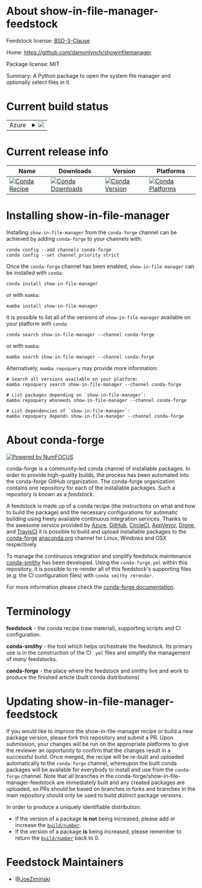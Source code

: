 About show-in-file-manager-feedstock
====================================

Feedstock license: [BSD-3-Clause](https://github.com/conda-forge/show-in-file-manager-feedstock/blob/main/LICENSE.txt)

Home: https://github.com/damonlynch/showinfilemanager

Package license: MIT

Summary: A Python package to open the system file manager and optionally select files in it.

Current build status
====================


<table>
    
  <tr>
    <td>Azure</td>
    <td>
      <details>
        <summary>
          <a href="https://dev.azure.com/conda-forge/feedstock-builds/_build/latest?definitionId=21698&branchName=main">
            <img src="https://dev.azure.com/conda-forge/feedstock-builds/_apis/build/status/show-in-file-manager-feedstock?branchName=main">
          </a>
        </summary>
        <table>
          <thead><tr><th>Variant</th><th>Status</th></tr></thead>
          <tbody><tr>
              <td>linux_64_python3.10.____cpython</td>
              <td>
                <a href="https://dev.azure.com/conda-forge/feedstock-builds/_build/latest?definitionId=21698&branchName=main">
                  <img src="https://dev.azure.com/conda-forge/feedstock-builds/_apis/build/status/show-in-file-manager-feedstock?branchName=main&jobName=linux&configuration=linux%20linux_64_python3.10.____cpython" alt="variant">
                </a>
              </td>
            </tr><tr>
              <td>linux_64_python3.11.____cpython</td>
              <td>
                <a href="https://dev.azure.com/conda-forge/feedstock-builds/_build/latest?definitionId=21698&branchName=main">
                  <img src="https://dev.azure.com/conda-forge/feedstock-builds/_apis/build/status/show-in-file-manager-feedstock?branchName=main&jobName=linux&configuration=linux%20linux_64_python3.11.____cpython" alt="variant">
                </a>
              </td>
            </tr><tr>
              <td>linux_64_python3.12.____cpython</td>
              <td>
                <a href="https://dev.azure.com/conda-forge/feedstock-builds/_build/latest?definitionId=21698&branchName=main">
                  <img src="https://dev.azure.com/conda-forge/feedstock-builds/_apis/build/status/show-in-file-manager-feedstock?branchName=main&jobName=linux&configuration=linux%20linux_64_python3.12.____cpython" alt="variant">
                </a>
              </td>
            </tr><tr>
              <td>linux_64_python3.8.____cpython</td>
              <td>
                <a href="https://dev.azure.com/conda-forge/feedstock-builds/_build/latest?definitionId=21698&branchName=main">
                  <img src="https://dev.azure.com/conda-forge/feedstock-builds/_apis/build/status/show-in-file-manager-feedstock?branchName=main&jobName=linux&configuration=linux%20linux_64_python3.8.____cpython" alt="variant">
                </a>
              </td>
            </tr><tr>
              <td>linux_64_python3.9.____cpython</td>
              <td>
                <a href="https://dev.azure.com/conda-forge/feedstock-builds/_build/latest?definitionId=21698&branchName=main">
                  <img src="https://dev.azure.com/conda-forge/feedstock-builds/_apis/build/status/show-in-file-manager-feedstock?branchName=main&jobName=linux&configuration=linux%20linux_64_python3.9.____cpython" alt="variant">
                </a>
              </td>
            </tr><tr>
              <td>osx_64_python3.10.____cpython</td>
              <td>
                <a href="https://dev.azure.com/conda-forge/feedstock-builds/_build/latest?definitionId=21698&branchName=main">
                  <img src="https://dev.azure.com/conda-forge/feedstock-builds/_apis/build/status/show-in-file-manager-feedstock?branchName=main&jobName=osx&configuration=osx%20osx_64_python3.10.____cpython" alt="variant">
                </a>
              </td>
            </tr><tr>
              <td>osx_64_python3.11.____cpython</td>
              <td>
                <a href="https://dev.azure.com/conda-forge/feedstock-builds/_build/latest?definitionId=21698&branchName=main">
                  <img src="https://dev.azure.com/conda-forge/feedstock-builds/_apis/build/status/show-in-file-manager-feedstock?branchName=main&jobName=osx&configuration=osx%20osx_64_python3.11.____cpython" alt="variant">
                </a>
              </td>
            </tr><tr>
              <td>osx_64_python3.12.____cpython</td>
              <td>
                <a href="https://dev.azure.com/conda-forge/feedstock-builds/_build/latest?definitionId=21698&branchName=main">
                  <img src="https://dev.azure.com/conda-forge/feedstock-builds/_apis/build/status/show-in-file-manager-feedstock?branchName=main&jobName=osx&configuration=osx%20osx_64_python3.12.____cpython" alt="variant">
                </a>
              </td>
            </tr><tr>
              <td>osx_64_python3.8.____cpython</td>
              <td>
                <a href="https://dev.azure.com/conda-forge/feedstock-builds/_build/latest?definitionId=21698&branchName=main">
                  <img src="https://dev.azure.com/conda-forge/feedstock-builds/_apis/build/status/show-in-file-manager-feedstock?branchName=main&jobName=osx&configuration=osx%20osx_64_python3.8.____cpython" alt="variant">
                </a>
              </td>
            </tr><tr>
              <td>osx_64_python3.9.____cpython</td>
              <td>
                <a href="https://dev.azure.com/conda-forge/feedstock-builds/_build/latest?definitionId=21698&branchName=main">
                  <img src="https://dev.azure.com/conda-forge/feedstock-builds/_apis/build/status/show-in-file-manager-feedstock?branchName=main&jobName=osx&configuration=osx%20osx_64_python3.9.____cpython" alt="variant">
                </a>
              </td>
            </tr><tr>
              <td>win_64_python3.10.____cpython</td>
              <td>
                <a href="https://dev.azure.com/conda-forge/feedstock-builds/_build/latest?definitionId=21698&branchName=main">
                  <img src="https://dev.azure.com/conda-forge/feedstock-builds/_apis/build/status/show-in-file-manager-feedstock?branchName=main&jobName=win&configuration=win%20win_64_python3.10.____cpython" alt="variant">
                </a>
              </td>
            </tr><tr>
              <td>win_64_python3.11.____cpython</td>
              <td>
                <a href="https://dev.azure.com/conda-forge/feedstock-builds/_build/latest?definitionId=21698&branchName=main">
                  <img src="https://dev.azure.com/conda-forge/feedstock-builds/_apis/build/status/show-in-file-manager-feedstock?branchName=main&jobName=win&configuration=win%20win_64_python3.11.____cpython" alt="variant">
                </a>
              </td>
            </tr><tr>
              <td>win_64_python3.12.____cpython</td>
              <td>
                <a href="https://dev.azure.com/conda-forge/feedstock-builds/_build/latest?definitionId=21698&branchName=main">
                  <img src="https://dev.azure.com/conda-forge/feedstock-builds/_apis/build/status/show-in-file-manager-feedstock?branchName=main&jobName=win&configuration=win%20win_64_python3.12.____cpython" alt="variant">
                </a>
              </td>
            </tr><tr>
              <td>win_64_python3.8.____cpython</td>
              <td>
                <a href="https://dev.azure.com/conda-forge/feedstock-builds/_build/latest?definitionId=21698&branchName=main">
                  <img src="https://dev.azure.com/conda-forge/feedstock-builds/_apis/build/status/show-in-file-manager-feedstock?branchName=main&jobName=win&configuration=win%20win_64_python3.8.____cpython" alt="variant">
                </a>
              </td>
            </tr><tr>
              <td>win_64_python3.9.____cpython</td>
              <td>
                <a href="https://dev.azure.com/conda-forge/feedstock-builds/_build/latest?definitionId=21698&branchName=main">
                  <img src="https://dev.azure.com/conda-forge/feedstock-builds/_apis/build/status/show-in-file-manager-feedstock?branchName=main&jobName=win&configuration=win%20win_64_python3.9.____cpython" alt="variant">
                </a>
              </td>
            </tr>
          </tbody>
        </table>
      </details>
    </td>
  </tr>
</table>

Current release info
====================

| Name | Downloads | Version | Platforms |
| --- | --- | --- | --- |
| [![Conda Recipe](https://img.shields.io/badge/recipe-show--in--file--manager-green.svg)](https://anaconda.org/conda-forge/show-in-file-manager) | [![Conda Downloads](https://img.shields.io/conda/dn/conda-forge/show-in-file-manager.svg)](https://anaconda.org/conda-forge/show-in-file-manager) | [![Conda Version](https://img.shields.io/conda/vn/conda-forge/show-in-file-manager.svg)](https://anaconda.org/conda-forge/show-in-file-manager) | [![Conda Platforms](https://img.shields.io/conda/pn/conda-forge/show-in-file-manager.svg)](https://anaconda.org/conda-forge/show-in-file-manager) |

Installing show-in-file-manager
===============================

Installing `show-in-file-manager` from the `conda-forge` channel can be achieved by adding `conda-forge` to your channels with:

```
conda config --add channels conda-forge
conda config --set channel_priority strict
```

Once the `conda-forge` channel has been enabled, `show-in-file-manager` can be installed with `conda`:

```
conda install show-in-file-manager
```

or with `mamba`:

```
mamba install show-in-file-manager
```

It is possible to list all of the versions of `show-in-file-manager` available on your platform with `conda`:

```
conda search show-in-file-manager --channel conda-forge
```

or with `mamba`:

```
mamba search show-in-file-manager --channel conda-forge
```

Alternatively, `mamba repoquery` may provide more information:

```
# Search all versions available on your platform:
mamba repoquery search show-in-file-manager --channel conda-forge

# List packages depending on `show-in-file-manager`:
mamba repoquery whoneeds show-in-file-manager --channel conda-forge

# List dependencies of `show-in-file-manager`:
mamba repoquery depends show-in-file-manager --channel conda-forge
```


About conda-forge
=================

[![Powered by
NumFOCUS](https://img.shields.io/badge/powered%20by-NumFOCUS-orange.svg?style=flat&colorA=E1523D&colorB=007D8A)](https://numfocus.org)

conda-forge is a community-led conda channel of installable packages.
In order to provide high-quality builds, the process has been automated into the
conda-forge GitHub organization. The conda-forge organization contains one repository
for each of the installable packages. Such a repository is known as a *feedstock*.

A feedstock is made up of a conda recipe (the instructions on what and how to build
the package) and the necessary configurations for automatic building using freely
available continuous integration services. Thanks to the awesome service provided by
[Azure](https://azure.microsoft.com/en-us/services/devops/), [GitHub](https://github.com/),
[CircleCI](https://circleci.com/), [AppVeyor](https://www.appveyor.com/),
[Drone](https://cloud.drone.io/welcome), and [TravisCI](https://travis-ci.com/)
it is possible to build and upload installable packages to the
[conda-forge](https://anaconda.org/conda-forge) [anaconda.org](https://anaconda.org/)
channel for Linux, Windows and OSX respectively.

To manage the continuous integration and simplify feedstock maintenance
[conda-smithy](https://github.com/conda-forge/conda-smithy) has been developed.
Using the ``conda-forge.yml`` within this repository, it is possible to re-render all of
this feedstock's supporting files (e.g. the CI configuration files) with ``conda smithy rerender``.

For more information please check the [conda-forge documentation](https://conda-forge.org/docs/).

Terminology
===========

**feedstock** - the conda recipe (raw material), supporting scripts and CI configuration.

**conda-smithy** - the tool which helps orchestrate the feedstock.
                   Its primary use is in the construction of the CI ``.yml`` files
                   and simplify the management of *many* feedstocks.

**conda-forge** - the place where the feedstock and smithy live and work to
                  produce the finished article (built conda distributions)


Updating show-in-file-manager-feedstock
=======================================

If you would like to improve the show-in-file-manager recipe or build a new
package version, please fork this repository and submit a PR. Upon submission,
your changes will be run on the appropriate platforms to give the reviewer an
opportunity to confirm that the changes result in a successful build. Once
merged, the recipe will be re-built and uploaded automatically to the
`conda-forge` channel, whereupon the built conda packages will be available for
everybody to install and use from the `conda-forge` channel.
Note that all branches in the conda-forge/show-in-file-manager-feedstock are
immediately built and any created packages are uploaded, so PRs should be based
on branches in forks and branches in the main repository should only be used to
build distinct package versions.

In order to produce a uniquely identifiable distribution:
 * If the version of a package **is not** being increased, please add or increase
   the [``build/number``](https://docs.conda.io/projects/conda-build/en/latest/resources/define-metadata.html#build-number-and-string).
 * If the version of a package **is** being increased, please remember to return
   the [``build/number``](https://docs.conda.io/projects/conda-build/en/latest/resources/define-metadata.html#build-number-and-string)
   back to 0.

Feedstock Maintainers
=====================

* [@JoeZiminski](https://github.com/JoeZiminski/)

